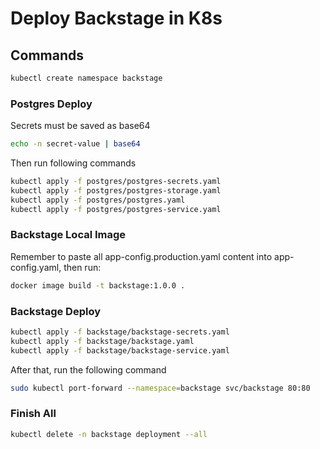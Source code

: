 # Deploy Backstage in K8s

## Commands

```sh
kubectl create namespace backstage
```

### Postgres Deploy

Secrets must be saved as base64

```sh
echo -n secret-value | base64  
```

Then run following commands

```sh
kubectl apply -f postgres/postgres-secrets.yaml
kubectl apply -f postgres/postgres-storage.yaml
kubectl apply -f postgres/postgres.yaml
kubectl apply -f postgres/postgres-service.yaml
```

### Backstage Local Image
Remember to paste all app-config.production.yaml content into app-config.yaml, then run:

```sh
docker image build -t backstage:1.0.0 .
```

### Backstage Deploy
```sh
kubectl apply -f backstage/backstage-secrets.yaml
kubectl apply -f backstage/backstage.yaml
kubectl apply -f backstage/backstage-service.yaml
```

After that, run the following command
```sh
sudo kubectl port-forward --namespace=backstage svc/backstage 80:80
```
### Finish All

```sh
kubectl delete -n backstage deployment --all
```
